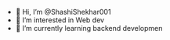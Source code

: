 - 👋 Hi, I’m @ShashiShekhar001
- 👀 I’m interested in Web dev
- 🌱 I’m currently learning backend developmen

<!---
ShashiShekhar001/ShashiShekhar001 is a ✨ special ✨ repository because its `README.md` (this file) appears on your GitHub profile.
You can click the Preview link to take a look at your changes.
--->
